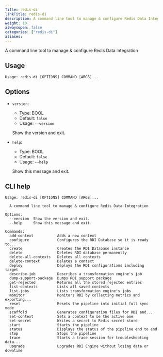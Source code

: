 ```yaml
---
Title: redis-di
linkTitle: redis-di
description: A command line tool to manage & configure Redis Data Integration
weight: 10
alwaysopen: false
categories: ["redis-di"]
aliases:
---
```


A command line tool to manage & configure Redis Data Integration

## Usage

```
Usage: redis-di [OPTIONS] COMMAND [ARGS]...
```

## Options

- `version`:

  - Type: BOOL
  - Default: `false`
  - Usage: `--version`

  Show the version and exit.

- `help`:

  - Type: BOOL
  - Default: `false`
  - Usage: `--help`

  Show this message and exit.

## CLI help

```
Usage: redis-di [OPTIONS] COMMAND [ARGS]...

  A command line tool to manage & configure Redis Data Integration

Options:
  --version  Show the version and exit.
  --help     Show this message and exit.

Commands:
  add-context           Adds a new context
  configure             Configures the RDI Database so it is ready to...
  create                Creates the RDI Database instance
  delete                Deletes RDI database permanently
  delete-all-contexts   Deletes all contexts
  delete-context        Deletes a context
  deploy                Deploys the RDI configurations including target
  describe-job          Describes a transformation engine's job
  dump-support-package  Dumps RDI support package
  get-rejected          Returns all the stored rejected entries
  list-contexts         Lists all saved contexts
  list-jobs             Lists transformation engine's jobs
  monitor               Monitors RDI by collecting metrics and exporting...
  reset                 Resets the pipeline into initial full sync mode
  scaffold              Generates configuration files for RDI and...
  set-context           Sets a context to be the active one
  set-secret            Writes a secret to Redis secret store
  start                 Starts the pipeline
  status                Displays the status of the pipeline end to end
  stop                  Stops the pipeline
  trace                 Starts a trace session for troubleshooting data...
  upgrade               Upgrades RDI Engine without losing data or downtime
```
